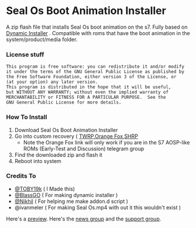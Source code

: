 # Seal Os Boot Animation Installer
A zip flash file that installs Seal Os boot animation on the s7.
Fully based on [Dynamic Installer](https://forum.xda-developers.com/t/zip-dual-installer-dynamic-installer-stable-4-6-b-android-10-or-earlier.4279541/) .
Compatible with roms that have the boot animation in the system/product/media folder.
### License stuff 
    This program is free software: you can redistribute it and/or modify
    it under the terms of the GNU General Public License as published by
    the Free Software Foundation, either version 3 of the License, or
    (at your option) any later version.
    This program is distributed in the hope that it will be useful,
    but WITHOUT ANY WARRANTY; without even the implied warranty of
    MERCHANTABILITY or FITNESS FOR A PARTICULAR PURPOSE.  See the
    GNU General Public License for more details.
### How To Install
1. Download Seal Os Boot Animation Installer
2. Go into custom recovery ( [TWRP](http://twrp.me/Devices/Samsung/),[Orange Fox](https://t.me/c/1057997886/583184),[SHRP](https://skyhawkrecovery.github.io/Devices.html)
   - Note the Orange Fox link will only work if you are in the S7 AOSP-like ROMs (Early-Test and Discussion) telegram group 
3. Find the downloaded zip and flash it
4. Reboot into system
### Credits To
- [@TOBY19k](https://forum.xda-developers.com/m/toby19k.12326709/) ( I Made this)
- [@BlassGO](https://forum.xda-developers.com/m/blassgo.11402469/) ( For making dynamic installer )
- [@Nikhil](https://forum.xda-developers.com/m/nikhil.4867515/) ( For helping me make addon.d script )
- @ivanmeler ( For making Seal Os.mp4 with out it this wouldn't exist )

Here's a [preview](https://youtu.be/T2lpjj9OCqg).
Here's the [news group](https://t.me/sealosinstaller) 
and the 
[support group](https://t.me/sealosbootanimationinstaller).
